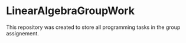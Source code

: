 # LinearAlgebraGroupWork
This repository was created to store all programming tasks in the group assignement.
